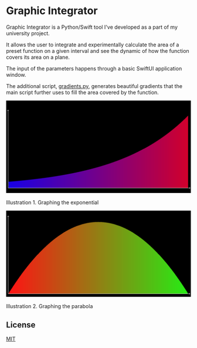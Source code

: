 # Graphic Integrator

Graphic Integrator is a Python/Swift tool I've developed as a part of my university project. 

It allows the user to integrate and experimentally calculate the area of a preset function on a given interval and see the dynamic of how the function covers its area on a plane.

The input of the parameters happens through a basic SwiftUI application window.

The additional script, [gradients.py](Dev/gradients.py), generates beautiful gradients that the main script further uses to fill the area covered by the function.

![alt text](Screenshots/13.png)

Illustration 1. Graphing the exponential


![alt text](Screenshots/14.png)

Illustration 2. Graphing the parabola


## License
[MIT](https://choosealicense.com/licenses/mit/)
